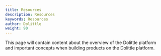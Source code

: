 ```yaml
---
title: Resources
description: Resources
keywords: Resources
author: Dolittle
weight: 90
---
```


This page will contain content about the overview of the Dolittle platform and important concepts when building products on the Dolittle platform.
